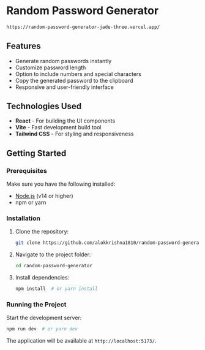 # Random Password Generator

```sh
https://random-password-generator-jade-three.vercel.app/
```

## Features

- Generate random passwords instantly
- Customize password length
- Option to include numbers and special characters
- Copy the generated password to the clipboard
- Responsive and user-friendly interface

## Technologies Used

- **React** - For building the UI components
- **Vite** - Fast development build tool
- **Tailwind CSS** - For styling and responsiveness

## Getting Started

### Prerequisites

Make sure you have the following installed:

- [Node.js](https://nodejs.org/) (v14 or higher)
- npm or yarn

### Installation

1. Clone the repository:
   ```sh
   git clone https://github.com/alokkrishna1810/random-password-generator.git
   ```
2. Navigate to the project folder:
   ```sh
   cd random-password-generator
   ```
3. Install dependencies:
   ```sh
   npm install  # or yarn install
   ```

### Running the Project

Start the development server:
```sh
npm run dev  # or yarn dev
```

The application will be available at `http://localhost:5173/`.
